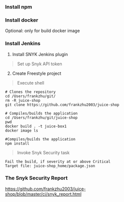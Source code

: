 ### Install npm

### Install docker
Optional: only for build docker image

### Install Jenkins
1. Install SNYK Jenkins plugin
> Set up Snyk API token

2. Create Freestyle project
> Execute shell
```
# Clones the repository
cd /Users/frankzhu/git/
rm -R juice-shop
git clone https://github.com/frankzhu2003/juice-shop

# Compiles/builds the application
cd /Users/frankzhu/git/juice-shop
pwd
docker build . -t juice-box1
docker image ls

#Compiles/builds the application
npm install
```

> Invoke Snyk Security task
```
Fail the build, if severity at or above Critical
Target file: juice-shop_home/package.json
```

### The Snyk Security Report 
https://github.com/frankzhu2003/juice-shop/blob/master/ci/snyk_report.html

